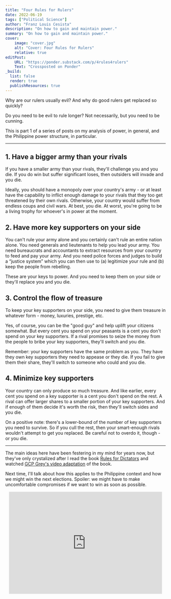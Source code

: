 ```yaml
---
title: "Four Rules for Rulers"
date: 2022-06-19
tags: ["Political Science"]
author: "Franz Louis Cesista"
description: "On how to gain and maintain power."
summary: "On how to gain and maintain power."
cover:
    image: "cover.jpg"
    alt: "Cover: Four Rules for Rulers"
    relative: true
editPost:
    URL: "https://ponder.substack.com/p/4rules4rulers"
    Text: "Crossposted on Ponder"
_build:
  list: false
  render: true
  publishResources: true
---
```


Why are our rulers usually evil? And why do good rulers get replaced so quickly?

Do you need to be evil to rule longer? Not necessarily, but you need to be cunning.

This is part 1 of a series of posts on my analysis of power, in general, and the Philippine power structure, in particular.

---

## 1. Have a bigger army than your rivals

If you have a smaller army than your rivals, they'll challenge you and you die. If you do win but suffer significant loses, then outsiders will invade and you die.

Ideally, you should have a monopoly over your country's army - or at least have the capability to inflict enough damage to your rivals that they too get threatened by their own rivals. Otherwise, your country would suffer from endless coups and civil wars. At best, you die. At worst, you're going to be a living trophy for whoever's in power at the moment.

## 2. Have more key supporters on your side

You can't rule your army alone and you certainly can't rule an entire nation alone. You need generals and lieutenants to help you lead your army. You need bureaucrats and accountants to extract resources from your country to feed and pay your army. And you need police forces and judges to build a “justice system” which you can then use to (a) legitimize your rule and (b) keep the people from rebelling.

These are your keys to power. And you need to keep them on your side or they'll replace you and you die.

## 3. Control the flow of treasure

To keep your key supporters on your side, you need to give them treasure in whatever form - money, luxuries, prestige, etc.

Yes, of course, you can be the "good guy" and help uplift your citizens somewhat. But every cent you spend on your peasants is a cent you don't spend on your key supporters. If a rival promises to seize the money from the people to bribe your key supporters, they'll switch and you die.

Remember: your key supporters have the same problem as you. They have they own key supporters they need to appease or they die. If you fail to give them their share, they'll switch to someone who could and you die.

## 4. Minimize key supporters

Your country can only produce so much treasure. And like earlier, every cent you spend on a key supporter is a cent you don't spend on the rest. A rival can offer larger shares to a smaller portion of your key supporters. And if enough of them decide it's worth the risk, then they'll switch sides and you die.

On a positive note: there's a lower-bound of the number of key supporters you need to survive. So if you cull the rest, then your smart-enough rivals wouldn't attempt to get you replaced. Be careful not to overdo it, though - or you die.

---

The main ideas here have been festering in my mind for years now, but they've only crystalized after I read the book [Rules for Dictators](https://www.amazon.com/Dictators-Handbook-Behavior-Almost-Politics-ebook/dp/B005GPSLHI/ref=as_li_ss_tl?_encoding=UTF8&qid=1478523224&sr=8-1&linkCode=sl1&tag=ytbg-20&linkId=70208af924256b945bfd9e5ee121fba3) and watched [GCP Grey's video adaptation](https://www.amazon.com/Dictators-Handbook-Behavior-Almost-Politics-ebook/dp/B005GPSLHI/ref=as_li_ss_tl?_encoding=UTF8&qid=1478523224&sr=8-1&linkCode=sl1&tag=ytbg-20&linkId=70208af924256b945bfd9e5ee121fba3) of the book.

Next time, I'll talk about how this applies to the Philippine context and how we might win the next elections. Spoiler: we might have to make uncomfortable compromises if we want to win as soon as possible.

<center><iframe src="https://ponder.substack.com/embed" width="480" height="320" style="border:1px solid #EEE; background:white;" frameborder="0" scrolling="no"></iframe></center>
